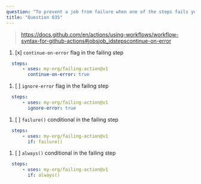```yaml
---
question: "To prevent a job from failure when one of the steps fails you can include:"
title: "Question 035"
---
```


> https://docs.github.com/en/actions/using-workflows/workflow-syntax-for-github-actions#jobsjob_idstepscontinue-on-error
1. [x] `continue-on-error` flag in the failing step
```yaml
  steps:
      - uses: my-org/failing-action@v1
        continue-on-error: true
```
1. [ ] `ignore-error` flag in the failing step
```yaml
  steps:
      - uses: my-org/failing-action@v1
        ignore-error: true
```
1. [ ] `failure()` conditional in the failing step
```yaml
  steps:
      - uses: my-org/failing-action@v1
        if: failure()
```
1. [ ] `always()` conditional in the failing step
```yaml
  steps:
      - uses: my-org/failing-action@v1
        if: always()
```
